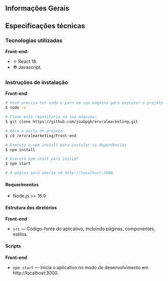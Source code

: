 ## Informações Gerais
## Especificações técnicas
### Tecnologias utilizadas

**Front-end:**
-   ⚛️ React 18.
-   ⛑ Javascript.

### Instruções de instalação

**Front-end**
```bash
# Você precisa ter node e yarn em sua máquina para executar o projeto
$ node -v

# Clone este repositório na sua máquina:
$ git clone https://github.com/joabpgb/eruralmarketing.git

# Abra a pasta do projeto
$ cd /eruralmarketing/Front-end

# Execute o npm install para instalar as dependências
$ npm install

# Execute npm start para iniciar
$ npm start

# A página será aberta em http://localhost:3000.
```

#### Requerimentos

-   Node.js >= 16.0

#### Estrutura dos diretórios

**Front-end**
-   `src` — Código-fonte do aplicativo, incluindo páginas, componentes, estilos.

#### Scripts

**Front-end**
-   `npm start` — Inicia o aplicativo no modo de desenvolvimento em http://localhost:3000.